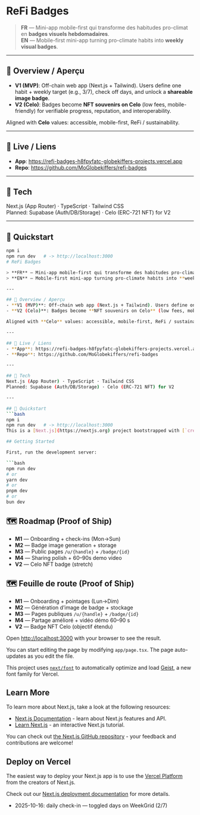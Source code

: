 # ReFi Badges

> **FR** — Mini-app mobile-first qui transforme des habitudes pro-climat en **badges visuels hebdomadaires**.  
> **EN** — Mobile-first mini-app turning pro-climate habits into **weekly visual badges**.

---

## 🌱 Overview / Aperçu
- **V1 (MVP)**: Off-chain web app (Next.js + Tailwind). Users define one habit + weekly target (e.g., 3/7), check off days, and unlock a **shareable image badge**.  
- **V2 (Celo)**: Badges become **NFT souvenirs on Celo** (low fees, mobile-friendly) for verifiable progress, reputation, and interoperability.

Aligned with **Celo** values: accessible, mobile-first, ReFi / sustainability.

---

## 🔗 Live / Liens
- **App**: https://refi-badges-h8fpyfatc-globekiffers-projects.vercel.app
- **Repo**: https://github.com/MoGlobekiffers/refi-badges

---

## 🧰 Tech
Next.js (App Router) · TypeScript · Tailwind CSS  
Planned: Supabase (Auth/DB/Storage) · Celo (ERC-721 NFT) for V2

---

## 🚀 Quickstart
```bash
npm i
npm run dev   # -> http://localhost:3000
# ReFi Badges

> **FR** — Mini-app mobile-first qui transforme des habitudes pro-climat en **badges visuels hebdomadaires**.  
> **EN** — Mobile-first mini-app turning pro-climate habits into **weekly visual badges**.

---

## 🌱 Overview / Aperçu
- **V1 (MVP)**: Off-chain web app (Next.js + Tailwind). Users define one habit + weekly target (e.g., 3/7), check off days, and unlock a **shareable image badge**.  
- **V2 (Celo)**: Badges become **NFT souvenirs on Celo** (low fees, mobile-first) for verifiable progress and reputation.

Aligned with **Celo** values: accessible, mobile-first, ReFi / sustainability.

---

## 🔗 Live / Liens
- **App**: https://refi-badges-h8fpyfatc-globekiffers-projects.vercel.app  
- **Repo**: https://github.com/MoGlobekiffers/refi-badges

---

## 🧰 Tech
Next.js (App Router) · TypeScript · Tailwind CSS  
Planned: Supabase (Auth/DB/Storage) · Celo (ERC-721 NFT) for V2

---

## 🚀 Quickstart
```bash
npm i
npm run dev   # -> http://localhost:3000
This is a [Next.js](https://nextjs.org) project bootstrapped with [`create-next-app`](https://nextjs.org/docs/app/api-reference/cli/create-next-app).

## Getting Started

First, run the development server:

```bash
npm run dev
# or
yarn dev
# or
pnpm dev
# or
bun dev
```
## 🗺️ Roadmap (Proof of Ship)

- **M1** — Onboarding + check-ins (Mon→Sun)  
- **M2** — Badge image generation + storage  
- **M3** — Public pages `/u/{handle}` + `/badge/{id}`  
- **M4** — Sharing polish + 60–90s demo video  
- **V2** — Celo NFT badge (stretch)

## 🗺️ Feuille de route (Proof of Ship)

- **M1** — Onboarding + pointages (Lun→Dim)  
- **M2** — Génération d’image de badge + stockage  
- **M3** — Pages publiques `/u/{handle}` + `/badge/{id}`  
- **M4** — Partage amélioré + vidéo démo 60–90 s  
- **V2** — Badge NFT Celo (objectif étendu)

Open [http://localhost:3000](http://localhost:3000) with your browser to see the result.

You can start editing the page by modifying `app/page.tsx`. The page auto-updates as you edit the file.

This project uses [`next/font`](https://nextjs.org/docs/app/building-your-application/optimizing/fonts) to automatically optimize and load [Geist](https://vercel.com/font), a new font family for Vercel.

## Learn More

To learn more about Next.js, take a look at the following resources:

- [Next.js Documentation](https://nextjs.org/docs) - learn about Next.js features and API.
- [Learn Next.js](https://nextjs.org/learn) - an interactive Next.js tutorial.

You can check out [the Next.js GitHub repository](https://github.com/vercel/next.js) - your feedback and contributions are welcome!

## Deploy on Vercel

The easiest way to deploy your Next.js app is to use the [Vercel Platform](https://vercel.com/new?utm_medium=default-template&filter=next.js&utm_source=create-next-app&utm_campaign=create-next-app-readme) from the creators of Next.js.

Check out our [Next.js deployment documentation](https://nextjs.org/docs/app/building-your-application/deploying) for more details.
- 2025-10-16: daily check-in — toggled days on WeekGrid (2/7)
